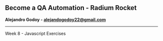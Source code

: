 ## Become a QA Automation - Radium Rocket

**Alejandro Godoy - alejandogodoy22@gmail.com**

---
 Week 8 - Javascript Exercises
